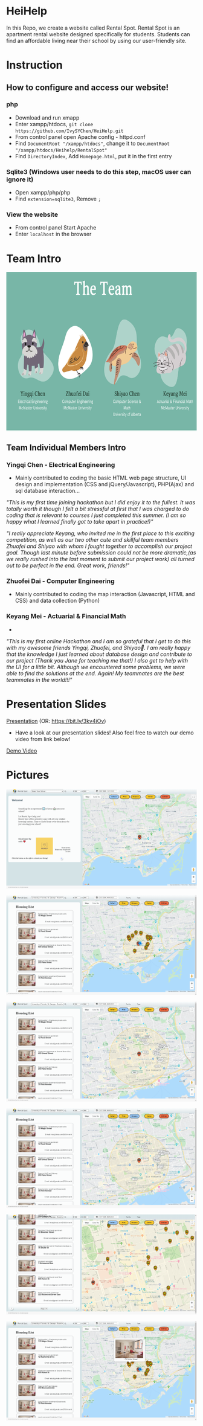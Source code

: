 # HeiHelp
In this Repo, we create a website called Rental Spot. Rental Spot is an apartment rental website designed specifically for students. Students can find an affordable living near their school by using our user-friendly site.

# Instruction
## How to configure and access our website!

### php
* Download and run xmapp
* Enter xampp/htdocs, `git clone https://github.com/IvySYChen/HeiHelp.git`
* From control panel open Apache config - httpd.conf
* Find `DocumentRoot "/xampp/htdocs"`, change it to `DocumentRoot "/xampp/htdocs/Heihelp/RentalSpot"`
* Find `DirectoryIndex`, Add `Homepage.html`, put it in the first entry

### Sqlite3 (Windows user needs to do this step, macOS user can ignore it)
* Open xampp/php/php
* Find `extension=sqlite3`, Remove `;`

### View the website

* From control panel Start Apache
* Enter `localhost` in the browser


# Team Intro

<p align="center">
  <img src="Image/team_image.png" width="720" height="420"/>
</p>

## Team Individual Members Intro

### Yingqi Chen - Electrical Engineering 
* Mainly contributed to coding the basic HTML web page structure, 
  UI design and implementation (CSS and jQuery/Javascript), PHP(Ajax) 
  and sql database interaction...
  
*"This is my first time joining hackathon but I did enjoy it to the fullest. It was totally worth it though I felt a bit stressful at first that I was charged to do coding that is relevant to courses I just completed this summer. (I am so happy what I learned finally got to take apart in practice!)"*

*"I really appreciate Keyang, who invited me in the first place to this exciting competition, as well as our two other cute and skillful team members Zhuofei and Shiyao with whom I fought together to accomplish our project goal. Though last minute before submission could not be more dramatic,(as we really rushed into the last moment to submit our project work)  all turned out to be perfect in the end. Great work, friends!"*

### Zhuofei Dai - Computer Engineering
* Mainly contributed to coding the map interaction (Javascript, HTML and CSS) and data collection (Python)
        
### Keyang Mei - Actuarial & Financial Math
*

*"This is my first online Hackathon and I am so grateful that I get to do this with my awesome friends Yingqi, Zhuofei, and Shiyao🥰. I am really happy that the knowledge I just learned about database design and contribute to our project (Thank you Jane for teaching me that!) I also get to help with the UI for a little bit.
Although we encountered some problems, we were able to find the solutions at the end. Again! My teammates are the best teammates in the world!!!"*

# Presentation Slides

[Presentation](https://www.canva.com/design/DAEDhItiD6U/R65MPDLtxYgViAdzMACU5Q/view?website#2)
(OR: https://bit.ly/3kv4iOv)

- Have a look at our presentation slides! Also feel free to watch our demo video from link below!

[Demo Video](https://drive.google.com/file/d/1tXHp89IRK2K5qBDxNXhg4i_Wb_Fafnao/view)

# Pictures
<p align="center">
  <img src="Screenshot/Cover.png"/>
</p>
<p align="center">
  <img src="Screenshot/Default.png"/>
</p>
<p align="center">
  <img src="Screenshot/Price.png"/>
</p>
<p align="center">
  <img src="Screenshot/Distance.png"/>
</p>
<p align="center">
  <img src="Screenshot/Page.png"/>
</p>
<p align="center">
  <img src="Screenshot/Popup.png"/>
</p>
